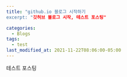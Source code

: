 ```yaml
---
title: "github.io 블로그 시작하기
excerpt: "깃허브 블로그 시작, 테스트 포스팅"

categories: 
  - Blogs
tags:
  - test
last_modified_at: 2021-11-22T08:06:00-05:00
---
```

테스트 포스팅
